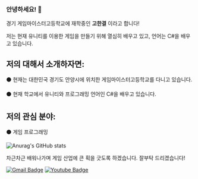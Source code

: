 ### 안녕하세요! 👋
경기 게임마이스터고등학교에 재학중인 **고한결** 이라고 합니다!

저는 현재 유니티를 이용한 게임을 만들기 위해 열심히 배우고 있고, 언어는 C#을 배우고 있습니다.

## 저의 대해서 소개하자면:
⚫ 현재는 대한민국 경기도 안양시에 위치한 게임마이스터고등학교를 다니고 있습니다.

⚫ 현재 학교에서 유니티와 프로그래밍 언어인 C#을 배우고 있습니다.



## 저의 관심 분야:

⚫ 게임 프로그래밍

![Anurag's GitHub stats](https://github-readme-stats.vercel.app/api?username=1ruf&show_icons=true&theme=radical)

차근차근 배워나가며 게임 산업에 큰 획을 긋도록 하겠습니다. 잘부탁 드리겠습니다!

[![Gmail Badge](https://img.shields.io/badge/Gmail-d14836?style=flat-square&logo=Gmail&logoColor=white&link=mailto:snugyun01@gmail.com)](mailto:1rufgames@gmail.com)
[![Youtube Badge](https://img.shields.io/badge/Youtube-ff0000?style=flat-square&logo=youtube&link=https://www.youtube.com/c/kyleschool)](https://www.youtube.com/@1ruf-games)
